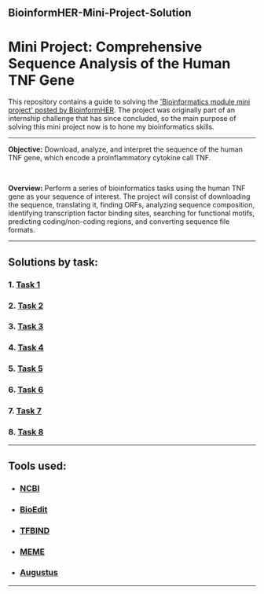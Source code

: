 
## BioinformHER-Mini-Project-Solution

# Mini Project: Comprehensive Sequence Analysis of the Human TNF Gene

This repository contains a guide to solving the ['Bioinformatics module mini project' posted by BioinformHER](https://github.com/BioinformHER/Module-1-Mini-Project/tree/main). The project was originally part of an internship challenge that has since concluded, so the main purpose of solving this mini project now is to hone my bioinformatics skills.

---

**Objective:** Download, analyze, and interpret the sequence of the human TNF gene, which encode a proinflammatory cytokine call TNF.

<br/>

**Overview:** Perform a series of bioinformatics tasks using the human TNF gene as your sequence of interest. The project will consist of downloading the sequence, translating it, finding ORFs, analyzing sequence composition, identifying transcription factor binding sites, searching for functional motifs, predicting coding/non-coding regions, and converting sequence file 
formats.

---

## Solutions by task:

### 1. [Task 1](Task1.md)

### 2. [Task 2](Task2.md)

### 3. [Task 3](Task3.md)

### 4. [Task 4](Task4.md)

### 5. [Task 5](Task5.md)

### 6. [Task 6](Task6.md)

### 7. [Task 7](Task7.md)

### 8. [Task 8](Task8.md)

---

## Tools used:

- ### [NCBI](https://www.ncbi.nlm.nih.gov/)
- ### [BioEdit](https://bioedit.software.informer.com/)
- ### [TFBIND](https://tfbind.hgc.jp/)
- ### [MEME](https://meme-suite.org/meme/)
- ### [Augustus](https://bioinf.uni-greifswald.de/augustus/)

---
